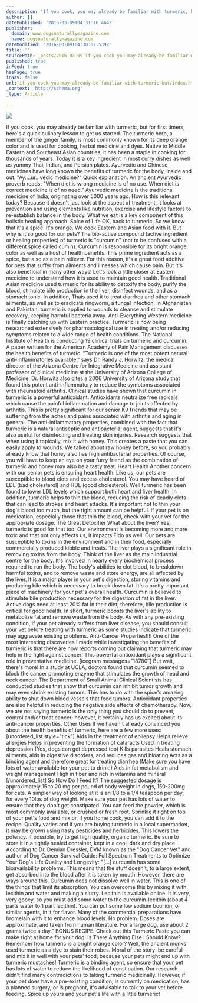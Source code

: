 ```yaml
---
description: 'If you cook, you may already be familiar with turmeric, but for first timers, here’s a quick culinary lesson to get us started. The turmeric herb, a member of t'
author: []
datePublished: '2016-03-09T04:31:16.464Z'
publisher:
  domain: www.dogsnaturallymagazine.com
  name: dogsnaturallymagazine.com
dateModified: '2016-03-09T04:30:02.539Z'
title: ''
sourcePath: _posts/2016-03-09-if-you-cook-you-may-already-be-familiar-with-turmeric-but.md
published: true
inFeed: true
hasPage: true
inNav: false
url: if-you-cook-you-may-already-be-familiar-with-turmeric-but/index.html
_context: 'http://schema.org'
_type: Article

---
```

![](https://www.dogsnaturallymagazine.com/wp-content/uploads/2013/04/turmeric-rodney.jpg)

If you cook, you may already be familiar with turmeric, but for first timers, here's a quick culinary lesson to get us started. The turmeric herb, a member of the ginger family, is most commonly known for its deep orange color and is used for cooking, herbal medicine and dyes. Native to Middle Eastern and Southeast Asian countries, it has been a staple in cooking for thousands of years. Today it is a key ingredient in most curry dishes as well as yummy Thai, Indian, and Persian plates. Ayurvedic and Chinese medicines have long known the benefits of turmeric for the body, inside and out. "Ay....ur...vedic medicine?" Quick explanation. An ancient Ayurvedic proverb reads: "When diet is wrong medicine is of no use. When diet is correct medicine is of no need." Ayurvedic medicine is the traditional medicine of India, originating over 5000 years ago. How is this relevant today? Because it doesn't just look at the aspect of treatment, it looks at prevention and using elements like nutrition, exercise and lifestyle factors to re-establish balance in the body. What we eat is a key component of this holistic healing approach. Spice of Life OK, back to turmeric. So we know that it's a spice. It's orange. We cook Eastern and Asian food with it. But why is it so good for our pets? The bio-active compound (active ingredient or healing properties) of turmeric is "curcumin" (not to be confused with a different spice called cumin). Curcumin is responsible for its bright orange color as well as a host of health benefits. This prime ingredient acts as a spice, but also as a pain reliever. For this reason, it's a great food additive for pets that suffer from ailments and illnesses which cause pain. But it's also beneficial in many other ways! Let's look a little closer at Eastern medicine to understand how it is used to maintain good health. Traditional Asian medicine used turmeric for its ability to detoxify the body, purify the blood, stimulate bile production in the liver, disinfect wounds, and as a stomach tonic. In addition, Thais used it to treat diarrhea and other stomach ailments, as well as to eradicate ringworm, a fungal infection. In Afghanistan and Pakistan, turmeric is applied to wounds to cleanse and stimulate recovery, keeping harmful bacteria away. Anti-Everything Western medicine is finally catching up with Eastern practice. Turmeric is now being researched extensively for pharmacological use in treating and/or reducing symptoms related to a wide range of health conditions. The National Institute of Health is conducting 19 clinical trials on turmeric and curcumin. A paper written for the American Academy of Pain Management discusses the health benefits of turmeric. "Turmeric is one of the most potent natural anti-inflammatories available," says Dr. Randy J. Horwitz, the medical director of the Arizona Centre for Integrative Medicine and assistant professor of clinical medicine at the University of Arizona College of Medicine. Dr. Horwitz also cites a 2006 University of Arizona study that found this potent anti-inflammatory to reduce the symptoms associated with rheumatoid arthritis. Clinical studies have shown that curcumin in turmeric is a powerful antioxidant. Antioxidants neutralize free radicals which cause the painful inflammation and damage to joints affected by arthritis. This is pretty significant for our senior K9 friends that may be suffering from the aches and pains associated with arthritis and aging in general. The anti-inflammatory properties, combined with the fact that turmeric is a natural antiseptic and antibacterial agent, suggests that it's also useful for disinfecting and treating skin injuries. Research suggests that when using it topically, mix it with honey. This creates a paste that you can easily apply to wounds. We talked about raw honey before, so you probably already know that honey also has high antibacterial properties. Of course, you will have to keep an eye on your furry friend as the combination of turmeric and honey may also be a tasty treat. Heart Health Another concern with our senior pets is ensuring heart health. Like us, our pets are susceptible to blood clots and excess cholesterol. You may have heard of LDL (bad cholesterol) and HDL (good cholesterol). Well turmeric has been found to lower LDL levels which support both heart and liver health. In addition, turmeric helps to thin the blood, reducing the risk of deadly clots that can lead to strokes and heart attacks. It's important not to thin your dog's blood too much, but the right amount can be helpful. If your pet is on medication, especially those that thin the blood, check with your vet for the appropriate dosage. The Great Detoxifier What about the liver? Yes, turmeric is good for that too. Our environment is becoming more and more toxic and that not only affects us, it impacts Fido as well. Our pets are susceptible to toxins in the environment and in their food, especially commercially produced kibble and treats. The liver plays a significant role in removing toxins from the body. Think of the liver as the main industrial centre for the body. It's involved in nearly every biochemical process required to run the body. The body's abilities to clot blood, to breakdown harmful toxins, and to remove waste and store energy, are all affected by the liver. It is a major player in your pet's digestion, storing vitamins and producing bile which is necessary to break down fat. It's a pretty important piece of machinery for your pet's overall health. Curcumin is believed to stimulate bile production necessary for the digestion of fat in the liver. Active dogs need at least 20% fat in their diet; therefore, bile production is critical for good health. In short, turmeric boosts the liver's ability to metabolize fat and remove waste from the body. As with any pre-existing condition, if your pet already suffers from liver disease, you should consult your vet before treating with turmeric as some studies indicate that turmeric may aggravate existing problems. Anti-Cancer Properties!!!! One of the most interesting discoveries I made while investigating the benefits of turmeric is that there are now reports coming out claiming that turmeric may help in the fight against cancer! This powerful antioxidant plays a significant role in preventative medicine. \[icegram messages="18780″\] But wait, there's more! In a study at UCLA, doctors found that curcumin seemed to block the cancer promoting enzyme that stimulates the growth of head and neck cancer. The Department of Small Animal Clinical Scientists has conducted studies that show that curcumin can inhibit tumor growth and may even shrink existing tumors. This has to do with the spice's amazing ability to shut down blood vessels that feed tumors. Antioxidant properties are also helpful in reducing the negative side effects of chemotherapy. Now, we are not saying turmeric is the only thing you should do to prevent, control and/or treat cancer; however, it certainly has us excited about its anti-cancer properties. Other Uses If we haven't already convinced you about the health benefits of turmeric, here are a few more uses: \[unordered\_list style="tick"\] Aids in the treatment of epilepsy Helps relieve allergies Helps in preventing the formation of cataracts Used in treating depression (Yes, dogs can get depressed too) Kills parasites Heals stomach ailments, aids in digestive disorders, and reduces gas and bloating Acts as a binding agent and therefore great for treating diarrhea (Make sure you have lots of water available for your pet to drink!) Aids in fat metabolism and weight management High in fiber and rich in vitamins and mineral \[/unordered\_list\] So How Do I Feed It? The suggested dosage is approximately 15 to 20 mg per pound of body weight in dogs, 150-200mg for cats. A simpler way of looking at it is an 1/8 to a 1/4 teaspoon per day, for every 10lbs of dog weight. Make sure your pet has lots of water to ensure that they don't get constipated. You can feed the powder, which is most commonly available, or crushed or fresh root. Sprinkle it right on top of your pet's food and mix or, if you home cook, you can add it to the recipe. Quality varies and if you are buying turmeric in a local supermarket, it may be grown using nasty pesticides and herbicides. This lowers the potency. If possible, try to get high quality, organic turmeric. Be sure to store it in a tightly sealed container, kept in a cool, dark and dry place. According to Dr. Demian Dressler, DVM known as the "Dog Cancer Vet" and author of Dog Cancer Survival Guide: Full Spectrum Treatments to Optimize Your Dog's Life Quality and Longevity: "\[...\] curcumin has some bioavailability problems. This means that the stuff doesn't, to a large extent, get absorbed into the blood after it is taken by mouth. However, there are ways around this. Curcumin does not dissolve well in water. This is one of the things that limit its absorption. You can overcome this by mixing it with lecithin and water and making a slurry. Lecithin is available online. It is very, very gooey, so you must add some water to the curcumin-lecithin (about 4 parts water to 1 part lecithin). You can put some low sodium boullion, or similar agents, in it for flavor. Many of the commercial preparations have bromelain with it to enhance blood levels. No problem. Doses are approximate, and taken from human literature. For a large dog, use about 2 grams twice a day." BONUS RECIPE: Check out this Turmeric Paste you can make right at home for your dog! Is There Anything Else I Should Know? Remember how turmeric is a bright orange color? Well, the ancient monks used turmeric as a dye to stain their robes. Moral of the story: be careful and mix it in well with your pets' food, because your pets might end up with turmeric mustaches! Turmeric is a binding agent, so ensure that your pet has lots of water to reduce the likelihood of constipation. Our research didn't find many contradictions to taking turmeric medicinally. However, if your pet does have a pre-existing condition, is currently on medication, has a planned surgery, or is pregnant, it's advisable to talk to your vet before feeding. Spice up yours and your pet's life with a little turmeric!